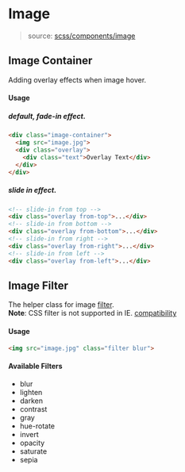 # Image
> source: [scss/components/image](../../src/scss/components/_image.scss)

## Image Container
Adding overlay effects when image hover.

#### Usage
##### default, fade-in effect.
```html
<div class="image-container">
  <img src="image.jpg">
  <div class="overlay">
    <div class="text">Overlay Text</div>
  </div>
</div>
```

##### slide in effect.
```html
<!-- slide-in from top -->
<div class="overlay from-top">...</div>
<!-- slide-in from bottom -->
<div class="overlay from-bottom">...</div>
<!-- slide-in from right -->
<div class="overlay from-right">...</div>
<!-- slide-in from left -->
<div class="overlay from-left">...</div>
```

## Image Filter
The helper class for image [filter](https://developer.mozilla.org/en-US/docs/Web/CSS/filter).  
**Note**: CSS filter is not supported in IE. [compatibility](https://developer.mozilla.org/en-US/docs/Web/CSS/filter#Browser_compatibility)

#### Usage
```html
<img src="image.jpg" class="filter blur">
```
#### Available Filters
- blur
- lighten
- darken
- contrast
- gray
- hue-rotate
- invert
- opacity
- saturate
- sepia
